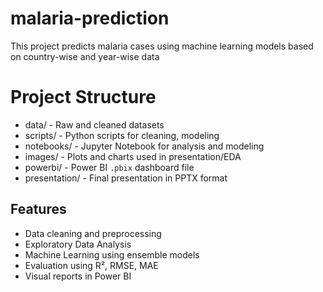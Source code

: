# malaria-prediction
This project predicts malaria cases using machine learning models based on country-wise and year-wise data
# Project Structure
- data/ - Raw and cleaned datasets
- scripts/ - Python scripts for cleaning, modeling
- notebooks/ - Jupyter Notebook for analysis and modeling
- images/ - Plots and charts used in presentation/EDA
- powerbi/ - Power BI `.pbix` dashboard file
- presentation/ - Final presentation in PPTX format

 ## Features
- Data cleaning and preprocessing
- Exploratory Data Analysis
- Machine Learning using ensemble models
- Evaluation using R², RMSE, MAE
- Visual reports in Power BI
